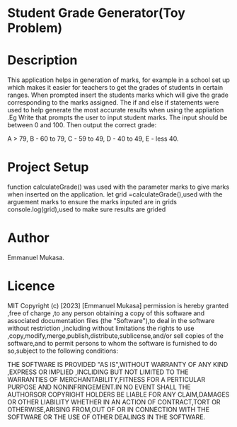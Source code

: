  # Student Grade Generator(Toy Problem)

# Description
This application helps in generation of marks, for example in a school set up which makes it easier for teachers to get the grades of students in certain ranges.
When prompted insert the students marks which will give the grade corresponding to the marks assigned.
The if and else if statements were used to help generate the most accurate results when using the appliation .Eg
Write that prompts the user to input student marks. The input should be between 0 and 100. Then output the correct grade: 

A > 79, B - 60 to 79, C -  59 to 49, D - 40 to 49, E - less 40.

# Project Setup
function calculateGrade() was used with the parameter marks to give marks when inserted on the application.
let grid =calculateGrade(),used with the arguement marks to ensure the marks inputed are in grids
console.log(grid),used to make sure results are grided

# Author
Emmanuel Mukasa.

# Licence
MIT
  Copyright (c) [2023] [Emmanuel Mukasa]
  permission is hereby granted ,free of charge ,to any person obtaining a copy of this software and associated documentation files (the "Software"),to deal in the software without restriction ,including without limitations the rights to use ,copy,modify,merge,publish,distribute,sublicense,and/or sell copies of the software,and to permit persons to whom the software is furnished to do so,subject to the following conditions:

  THE SOFTWARE IS PROVIDED "AS IS",WITHOUT WARRANTY OF ANY KIND ,EXPRESS OR IMPLIED ,INCLIDING BUT NOT LIMITED TO THE WARRANTIES OF MERCHANTABILITY,FITNESS FOR A PERTICULAR PURPOSE AND NONINFRINGEMENT.IN NO EVENT SHALL THE AUTHORSOR COPYRIGHT HOLDERS BE LIABLE FOR ANY CLAIM,DAMAGES OR OTHER LIABILITY WHETHER IN AN ACTION OF CONTRACT,TORT OR OTHERWISE,ARISING FROM,OUT OF OR IN CONNECTION WITH THE SOFTWARE OR THE USE OF OTHER DEALINGS IN THE SOFTWARE.





